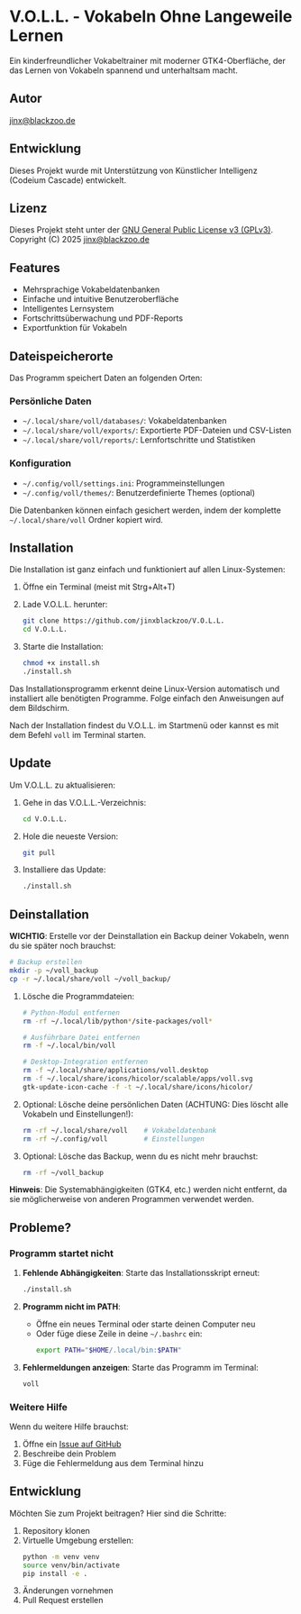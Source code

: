 # V.O.L.L. - Vokabeln Ohne Langeweile Lernen

Ein kinderfreundlicher Vokabeltrainer mit moderner GTK4-Oberfläche, der das Lernen von Vokabeln spannend und unterhaltsam macht.

## Autor
jinx@blackzoo.de

## Entwicklung
Dieses Projekt wurde mit Unterstützung von Künstlicher Intelligenz (Codeium Cascade) entwickelt.

## Lizenz
Dieses Projekt steht unter der [GNU General Public License v3 (GPLv3)](LICENSE).
Copyright (C) 2025 jinx@blackzoo.de

## Features

- Mehrsprachige Vokabeldatenbanken
- Einfache und intuitive Benutzeroberfläche
- Intelligentes Lernsystem
- Fortschrittsüberwachung und PDF-Reports
- Exportfunktion für Vokabeln

## Dateispeicherorte

Das Programm speichert Daten an folgenden Orten:

### Persönliche Daten
- `~/.local/share/voll/databases/`: Vokabeldatenbanken
- `~/.local/share/voll/exports/`: Exportierte PDF-Dateien und CSV-Listen
- `~/.local/share/voll/reports/`: Lernfortschritte und Statistiken

### Konfiguration
- `~/.config/voll/settings.ini`: Programmeinstellungen
- `~/.config/voll/themes/`: Benutzerdefinierte Themes (optional)

Die Datenbanken können einfach gesichert werden, indem der komplette `~/.local/share/voll` Ordner kopiert wird.

## Installation

Die Installation ist ganz einfach und funktioniert auf allen Linux-Systemen:

1. Öffne ein Terminal (meist mit Strg+Alt+T)

2. Lade V.O.L.L. herunter:
   ```bash
   git clone https://github.com/jinxblackzoo/V.O.L.L.
   cd V.O.L.L.
   ```

3. Starte die Installation:
   ```bash
   chmod +x install.sh
   ./install.sh
   ```

Das Installationsprogramm erkennt deine Linux-Version automatisch und installiert alle benötigten Programme. Folge einfach den Anweisungen auf dem Bildschirm.

Nach der Installation findest du V.O.L.L. im Startmenü oder kannst es mit dem Befehl `voll` im Terminal starten.

## Update

Um V.O.L.L. zu aktualisieren:

1. Gehe in das V.O.L.L.-Verzeichnis:
   ```bash
   cd V.O.L.L.
   ```

2. Hole die neueste Version:
   ```bash
   git pull
   ```

3. Installiere das Update:
   ```bash
   ./install.sh
   ```

## Deinstallation

**WICHTIG**: Erstelle vor der Deinstallation ein Backup deiner Vokabeln, wenn du sie später noch brauchst:
```bash
# Backup erstellen
mkdir -p ~/voll_backup
cp -r ~/.local/share/voll ~/voll_backup/
```

1. Lösche die Programmdateien:
   ```bash
   # Python-Modul entfernen
   rm -rf ~/.local/lib/python*/site-packages/voll*
   
   # Ausführbare Datei entfernen
   rm -f ~/.local/bin/voll
   
   # Desktop-Integration entfernen
   rm -f ~/.local/share/applications/voll.desktop
   rm -f ~/.local/share/icons/hicolor/scalable/apps/voll.svg
   gtk-update-icon-cache -f -t ~/.local/share/icons/hicolor/
   ```

2. Optional: Lösche deine persönlichen Daten (ACHTUNG: Dies löscht alle Vokabeln und Einstellungen!):
   ```bash
   rm -rf ~/.local/share/voll    # Vokabeldatenbank
   rm -rf ~/.config/voll         # Einstellungen
   ```

3. Optional: Lösche das Backup, wenn du es nicht mehr brauchst:
   ```bash
   rm -rf ~/voll_backup
   ```

**Hinweis**: Die Systemabhängigkeiten (GTK4, etc.) werden nicht entfernt, da sie möglicherweise von anderen Programmen verwendet werden.

## Probleme?

### Programm startet nicht
1. **Fehlende Abhängigkeiten**: 
   Starte das Installationsskript erneut:
   ```bash
   ./install.sh
   ```

2. **Programm nicht im PATH**:
   - Öffne ein neues Terminal oder starte deinen Computer neu
   - Oder füge diese Zeile in deine `~/.bashrc` ein:
     ```bash
     export PATH="$HOME/.local/bin:$PATH"
     ```

3. **Fehlermeldungen anzeigen**:
   Starte das Programm im Terminal:
   ```bash
   voll
   ```

### Weitere Hilfe
Wenn du weitere Hilfe brauchst:
1. Öffne ein [Issue auf GitHub](https://github.com/jinxblackzoo/V.O.L.L./issues)
2. Beschreibe dein Problem
3. Füge die Fehlermeldung aus dem Terminal hinzu

## Entwicklung

Möchten Sie zum Projekt beitragen? Hier sind die Schritte:

1. Repository klonen
2. Virtuelle Umgebung erstellen:
   ```bash
   python -m venv venv
   source venv/bin/activate
   pip install -e .
   ```
3. Änderungen vornehmen
4. Pull Request erstellen
